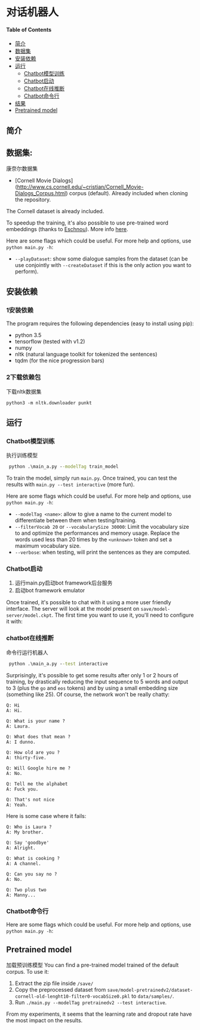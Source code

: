 # 对话机器人

#### Table of Contents

* [简介](#简介)
* [数据集](#数据集)
* [安装依赖](#安装依赖)
* [运行](#运行)
    * [Chatbot模型训练](#chatbot模型训练)
    * [Chatbot启动](#chatbot启动)
    * [Chatbot在线推断](#chatbot在线推断)
     * [Chatbot命令行](#chatbot命令行)
* [结果](#chatbot在线推断)
* [Pretrained model](#pretrained-model)

## 简介

## 数据集:
康奈尔数据集
 * [Cornell Movie Dialogs] (http://www.cs.cornell.edu/~cristian/Cornell_Movie-Dialogs_Corpus.html) corpus (default). Already included when cloning the repository.

The Cornell dataset is already included. 

To speedup the training, it's also possible to use pre-trained word embeddings (thanks to [Eschnou](https://github.com/eschnou)). More info [here](data/embeddings).

Here are some flags which could be useful. For more help and options, use `python main.py -h`:
 * `--playDataset`: show some dialogue samples from the dataset (can be use conjointly with `--createDataset` if this is the only action you want to perform).

## 安装依赖

### 1安装依赖
The program requires the following dependencies (easy to install using pip):
 * python 3.5
 * tensorflow (tested with v1.2)
 * numpy
 * nltk (natural language toolkit for tokenized the sentences)
 * tqdm (for the nice progression bars)
### 2下载依赖包
下载nltk数据集

```
python3 -m nltk.downloader punkt
```

## 运行


### Chatbot模型训练
执行训练模型
```cmd
 python .\main_a.py --modelTag train_model
```

To train the model, simply run `main.py`. Once trained, you can test the results with `main.py --test interactive` (more fun).

Here are some flags which could be useful. For more help and options, use `python main.py -h`:
 * `--modelTag <name>`: allow to give a name to the current model to differentiate between them when testing/training.
 * `--filterVocab 20` or `--vocabularySize 30000`: Limit the vocabulary size to and optimize the performances and memory usage. Replace the words used less than 20 times by the `<unknown>` token and set a maximum vocabulary size.
 * `--verbose`: when testing, will print the sentences as they are computed.

### Chatbot启动

1. 运行main.py启动bot framework后台服务
2. 启动bot framework emulator

Once trained, it's possible to chat with it using a more user friendly interface. The server will look at the model present on `save/model-server/model.ckpt`. The first time you want to use it, you'll need to configure it with:


### chatbot在线推断
命令行运行机器人
```cmd
 python .\main_a.py --test interactive
```

Surprisingly, it's possible to get some results after only 1 or 2 hours of training, by drastically reducing the input sequence to 5 words and output to 3 (plus the `go` and `eos` tokens) and by using a small embedding size (something like 25).
Of course, the network won't be really chatty:

    Q: Hi
    A: Hi.

    Q: What is your name ?
    A: Laura.

    Q: What does that mean ?
    A: I dunno.

    Q: How old are you ?
    A: thirty-five.

    Q: Will Google hire me ?
    A: No.

    Q: Tell me the alphabet
    A: Fuck you.

    Q: That's not nice
    A: Yeah.

Here is some case where it fails:

    Q: Who is Laura ?
    A: My brother.

    Q: Say 'goodbye'
    A: Alright.

    Q: What is cooking ?
    A: A channel.

    Q: Can you say no ?
    A: No.

    Q: Two plus two
    A: Manny...

### Chatbot命令行

Here are some flags which could be useful. For more help and options, use `python main.py -h`:

## Pretrained model

加载预训练模型
You can find a pre-trained model trained of the default corpus. To use it:
 1. Extract the zip file inside `/save/`
 2. Copy the preprocessed dataset from `save/model-pretrainedv2/dataset-cornell-old-lenght10-filter0-vocabSize0.pkl` to `data/samples/`.
 3. Run `./main.py --modelTag pretrainedv2 --test interactive`.

From my experiments, it seems that the learning rate and dropout rate have the most impact on the results. 



